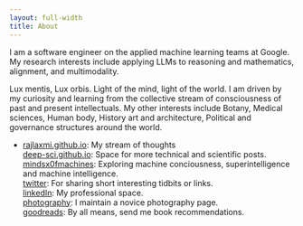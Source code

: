 ```yaml
---
layout: full-width
title: About
---
```


I am a software engineer on the applied machine learning teams at Google. My research interests include applying LLMs to reasoning and mathematics, alignment, and multimodality.

Lux mentis, Lux orbis. Light of the mind, light of the world.
I am driven by my curiosity and learning from the collective stream of consciousness of past and present intellectuals. My other interests include Botany, Medical sciences, Human body, History art and architecture, Political and governance structures around the world.  

- [rajlaxmi.github.io](https://rajlaxmi.github.io/): My stream of thoughts \
[deep-sci.github.io](https://deep-sci.github.io/): Space for more technical and scientific posts. \
[mindsx0fmachines](https://mindsx0fmachines.substack.com/): Exploring machine conciousness, superintelligence and machine intelligence. \
[twitter](https://twitter.com/rajlaxmisah): For sharing short interesting tidbits or links. \
[linkedIn](https://www.linkedin.com/in/rajlaxmi-a6b28942/): My professional space. \
[photography](https://www.instagram.com/raila.snapshots/): I maintain a novice photography page. \
[goodreads](https://www.goodreads.com/user/show/28756394-raila): By all means, send me book recommendations.
